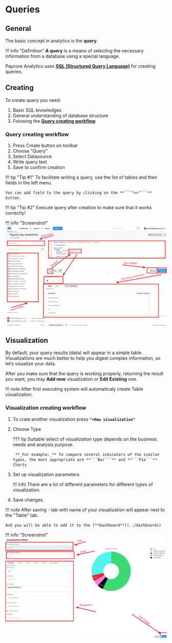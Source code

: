 # Queries

## General
The basic concept in analytics is the **query**. 

!!! info "Definition"
    **A query** is a means of selecting the necessary information from a database using a special language.


 Paycore Analytics uses <a href="https://en.wikipedia.org/wiki/SQL" target="_blank" rel="noopener"> **SQL (Structured Query Language)**</a>  for creating queries.


## Creating

To create query you need:

1. Basic SQL knowledges
2. General understanding of database structure
3. Folowing the [**Query creating workflow**](#query-creating-workflow)

### Query creating workflow

1. Press Create button on toolbar
2. Choose "Query"
3. Select Datasource
4. Write query text
5. Save to confirm creation

!!! tip "Tip #1"
    To facilitate writing a query, use the list of tables and their fields in the left menu.

    You can add field to the query by clicking on the **```">>"```** button.

!!! tip "Tip #2"
    Execute query after creation to make sure that it works correctly!
    

!!! info "Screenshot"
    [![Queries](images/queries1.png)](images/queries1.png)
  



## Visualization

By default, your query results (data) will appear in a simple table. Visualizations are much better to help you digest complex information, so let’s visualize your data.

After you make sure that the query is working properly, returning the result you want,  you may **Add new** visualization or **Edit Existing** one.

!!! note 
    After first executing system will automaticaly create Table visualization.

### Visualization creating workflow

1. To crate another visualization press **```"+New visualization"```**
2. Choose Type
    
    ??? tip 
        Suitable select of visualization type depends on the business needs and analysis purpose.
        
        **_For example:_** To compare several indicators of the similar types, the most appropriate are **```Bar```** and **```Pie```** Charts

3. Set up visualization parameters
    
    !!! info
        There are a lot of different parameters for  different types of visualization. 

4. Save changes.

!!! note
    After saving - tab with name of your visualization  will appear next to the "Table" tab.
    
    And you will be able to add it to the [**Dashboard**](../dashboards)
    
!!! info "Screenshot"
    [![Queries](images/queries2.png)](images/queries2.png)
